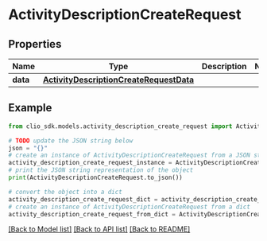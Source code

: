 # ActivityDescriptionCreateRequest


## Properties

Name | Type | Description | Notes
------------ | ------------- | ------------- | -------------
**data** | [**ActivityDescriptionCreateRequestData**](ActivityDescriptionCreateRequestData.md) |  | 

## Example

```python
from clio_sdk.models.activity_description_create_request import ActivityDescriptionCreateRequest

# TODO update the JSON string below
json = "{}"
# create an instance of ActivityDescriptionCreateRequest from a JSON string
activity_description_create_request_instance = ActivityDescriptionCreateRequest.from_json(json)
# print the JSON string representation of the object
print(ActivityDescriptionCreateRequest.to_json())

# convert the object into a dict
activity_description_create_request_dict = activity_description_create_request_instance.to_dict()
# create an instance of ActivityDescriptionCreateRequest from a dict
activity_description_create_request_from_dict = ActivityDescriptionCreateRequest.from_dict(activity_description_create_request_dict)
```
[[Back to Model list]](../README.md#documentation-for-models) [[Back to API list]](../README.md#documentation-for-api-endpoints) [[Back to README]](../README.md)


